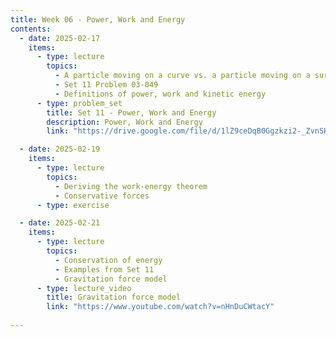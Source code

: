 ```yaml
---
title: Week 06 - Power, Work and Energy
contents:
  - date: 2025-02-17
    items:
      - type: lecture
        topics:
          - A particle moving on a curve vs. a particle moving on a surface
          - Set 11 Problem 03-049
          - Definitions of power, work and kinetic energy
      - type: problem_set
        title: Set 11 - Power, Work and Energy
        description: Power, Work and Energy
        link: "https://drive.google.com/file/d/1lZ9ceDqB0Ggzkzi2-_ZvnSHJWBZiPnzw/view?usp=sharing"

  - date: 2025-02-19
    items:
      - type: lecture
        topics:
          - Deriving the work-energy theorem
          - Conservative forces
      - type: exercise

  - date: 2025-02-21
    items:
      - type: lecture
        topics:
          - Conservation of energy
          - Examples from Set 11
          - Gravitation force model
      - type: lecture_video
        title: Gravitation force model
        link: "https://www.youtube.com/watch?v=nHnDuCWtacY"
      
---
```


